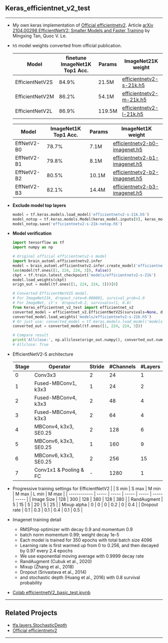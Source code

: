 ## Keras_efficientnet_v2_test
***
  - My own keras implementation of [Official efficientnetv2](https://github.com/google/automl/tree/master/efficientnetv2). Article [arXiv 2104.00298 EfficientNetV2: Smaller Models and Faster Training](https://arxiv.org/abs/2104.00298) by Mingxing Tan, Quoc V. Le.
  - `h5` model weights converted from official publication.

    | Model           | finetune ImageNet1K Top1 Acc. | Params | ImageNet21K weight                                                                                            |
    | --------------- | ----------------------------- | ------ | ------------------------------------------------------------------------------------------------------------- |
    | EfficientNetV2S | 84.9%                         | 21.5M  | [efficientnetv2-s-21k.h5](https://drive.google.com/file/d/1onSbAdvSYuvZzDdEg1rAXs7UIIR-cutB/view?usp=sharing) |
    | EfficientNetV2M | 86.2%                         | 54.1M  | [efficientnetv2-m-21k.h5](https://drive.google.com/file/d/1lXERhhTczTl5RJDJ8JfC6WlZr103MQxp/view?usp=sharing) |
    | EfficientNetV2L | 86.9%                         | 119.5M | [efficientnetv2-l-21k.h5](https://drive.google.com/file/d/1apIx_tNxworcMhWFK384RNdLDCvuQ4o3/view?usp=sharing) |

    | Model       | ImageNet1K Top1 Acc. | Params | ImageNet1K weight                                                                                                   |
    | ----------- | -------------------- | ------ | ------------------------------------------------------------------------------------------------------------------- |
    | EffNetV2-B0 | 78.7%                | 7.1M   | [efficientnetv2-b0-imagenet.h5](https://drive.google.com/file/d/1OfOCQ_iDbRdk4WfN8yS_rZUDz4o62ZdD/view?usp=sharing) |
    | EffNetV2-B1 | 79.8%                | 8.1M   | [efficientnetv2-b1-imagenet.h5](https://drive.google.com/file/d/18lEUbUeLstrEU59XHxDoFTsU-uDGBpTc/view?usp=sharing) |
    | EffNetV2-B2 | 80.5%                | 10.1M  | [efficientnetv2-b2-imagenet.h5](https://drive.google.com/file/d/1ROwAN9kfbGd4n3wm-s3shK9eXNsNOqIC/view?usp=sharing) |
    | EffNetV2-B3 | 82.1%                | 14.4M  | [efficientnetv2-b3-imagenet.h5](https://drive.google.com/file/d/1JTkakRMUp13JNz-5nFcaVOBZoKvCDpHj/view?usp=sharing) |

  - **Exclude model top layers**
    ```py
    model = tf.keras.models.load_model('efficientnetv2-s-21k.h5')
    model_notop = tf.keras.models.Model(keras_model.inputs[0], keras_model.layers[-4].output)
    model_notop.save('efficientnetv2-s-21k-notop.h5')
    ```
  - **Model verification**
    ```py
    import tensorflow as tf
    import numpy as np

    # Original official efficientnetv2-s model
    import brain_automl.efficientnetv2.infer
    model = brain_automl.efficientnetv2.infer.create_model('efficientnetv2-s', 'imagenet21k')
    len(model(tf.ones([1, 224, 224, 3]), False))
    ckpt = tf.train.latest_checkpoint('models/efficientnetv2-s-21k')
    model.load_weights(ckpt)
    orign_out = model(tf.ones([1, 224, 224, 3]))[0]

    # Converted EfficientNetV2S model.
    # For ImageNet21k, dropout_rate=0.000001, survival_prob=1.0
    # For ImageNet, it's `dropout=0.2, survivals=(1, 0.8)`
    from Keras_efficientnet_v2_test import efficientnet_v2
    converted_model = efficientnet_v2.EfficientNetV2S(survivals=None, dropout=1e-6, classes=21843, classifier_activation=None)
    converted_model.load_weights('models/efficientnetv2-s-21k.h5')
    # Or just use: converted_model = tf.keras.models.load_model('models/efficientnetv2-s-21k.h5')
    converted_out = converted_model(tf.ones([1, 224, 224, 3]))

    # Compare result
    print('Allclose:', np.allclose(orign_out.numpy(), converted_out.numpy()))
    # Allclose: True
    ```
  - EfficientNetV2-S architecture

    | Stage | Operator               | Stride | #Channels | #Layers |
    | ----- | ---------------------- | ------ | --------- | ------- |
    | 0     | Conv3x3                | 2      | 24        | 1       |
    | 1     | Fused-MBConv1, k3x3    | 1      | 24        | 2       |
    | 2     | Fused-MBConv4, k3x3    | 2      | 48        | 4       |
    | 3     | Fused-MBConv4, k3x3    | 2      | 64        | 4       |
    | 4     | MBConv4, k3x3, SE0.25  | 2      | 128       | 6       |
    | 5     | MBConv6, k3x3, SE0.25  | 1      | 160       | 9       |
    | 6     | MBConv6, k3x3, SE0.25  | 2      | 256       | 15      |
    | 7     | Conv1x1 & Pooling & FC | -      | 1280      | 1       |

  - Progressive training settings for EfficientNetV2
    |              | S min | S max | M min | M max | L min | M max |
    | ------------ | ----- | ----- | ----- | ----- | ----- | ----- |
    | Image Size   | 128   | 300   | 128   | 380   | 128   | 380   |
    | RandAugment  | 5     | 15    | 5     | 20    | 5     | 25    |
    | Mixup alpha  | 0     | 0     | 0     | 0.2   | 0     | 0.4   |
    | Dropout rate | 0.1   | 0.3   | 0.1   | 0.4   | 0.1   | 0.5   |

  - Imagenet training detail
    - RMSProp optimizer with decay 0.9 and momentum 0.9
    - batch norm momentum 0.99; weight decay 1e-5
    - Each model is trained for 350 epochs with total batch size 4096
    - Learning rate is first warmed up from 0 to 0.256, and then decayed by 0.97 every 2.4 epochs
    - We use exponential moving average with 0.9999 decay rate
    - RandAugment (Cubuk et al., 2020)
    - Mixup (Zhang et al., 2018)
    - Dropout (Srivastava et al., 2014)
    - and stochastic depth (Huang et al., 2016) with 0.8 survival probability
  - [Colab efficientnetV2_basic_test.ipynb](https://colab.research.google.com/drive/1QYfgaqEWwaOCsGnPsD9Xu5-8wNbrD6Dj?usp=sharing)
***

## Related Projects
  - [tfa.layers.StochasticDepth](https://www.tensorflow.org/addons/api_docs/python/tfa/layers/StochasticDepth)
  - [Official efficientnetv2](https://github.com/google/automl/tree/master/efficientnetv2)
***
